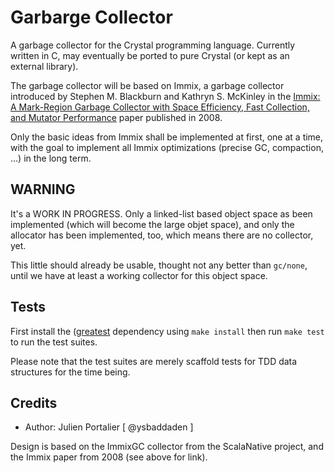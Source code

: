 # Garbarge Collector

A garbage collector for the Crystal programming language. Currently written in
C, may eventually be ported to pure Crystal (or kept as an external library).

The garbage collector will be based on Immix, a garbage collector introduced by
Stephen M. Blackburn and Kathryn S. McKinley in the
[Immix: A Mark-Region Garbage Collector with Space Efficiency, Fast Collection,
and Mutator Performance](http://www.cs.utexas.edu/users/speedway/DaCapo/papers/immix-pldi-2008.pdf)
paper published in 2008.

Only the basic ideas from Immix shall be implemented at first, one at a time,
with the goal to implement all Immix optimizations (precise GC, compaction, ...)
in the long term.


## WARNING

It's a WORK IN PROGRESS. Only a linked-list based object space as been
implemented (which will become the large objet space), and only the allocator
has been implemented, too, which means there are no collector, yet.

This little should already be usable, thought not any better than `gc/none`,
until we have at least a working collector for this object space.


## Tests

First install the ([greatest](https://github.com/silentbicycle/greatest/)
dependency using `make install` then run `make test` to run the test suites.

Please note that the test suites are merely scaffold tests for TDD data
structures for the time being.


## Credits

- Author: Julien Portalier [ @ysbaddaden ]

Design is based on the ImmixGC collector from the ScalaNative project, and the
Immix paper from 2008 (see above for link).
